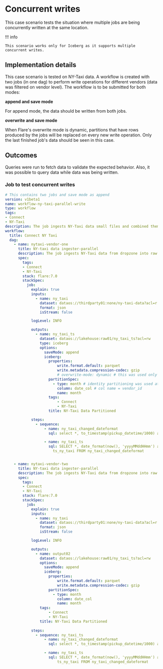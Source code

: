# Concurrent writes


This case scenario tests the situation where multiple jobs are being concurrently written at the same location.

!!! info

    This scenario works only for Iceberg as it supports multiple concurrent writes. 

## Implementation details

This case scenario is tested on NY-Taxi data. A workflow is created with two jobs (in one dag) to perform write operations for different vendors (data was filtered on vendor level). The workflow is to be submitted for both modes: 

**append and save mode**

For append mode, the data should be written from both jobs.

**overwrite and save mode**

When Flare's overwrite mode is dynamic, partitions that have rows produced by the jobs will be replaced on every new write operation. Only the last finished job's data should be seen in this case.

## Outcomes

Queries were run to fetch data to validate the expected behavior. Also, it was possible to query data while data was being written.

### **Job to test concurrent writes**

```yaml
# This contains two jobs and save mode as append
version: v1beta1
name: workflow-ny-taxi-parallel-write
type: workflow
tags:
- Connect
- NY-Taxi
description: The job ingests NY-Taxi data small files and combined them to one file
workflow:
  title: Connect NY Taxi
  dag:
    - name: nytaxi-vendor-one
      title: NY-taxi data ingester-parallel 
      description: The job ingests NY-Taxi data from dropzone into raw zone
      spec:
        tags:
        - Connect
        - NY-Taxi
        stack: flare:7.0
        stackSpec:
          job:
            explain: true
            inputs:
              - name: ny_taxi
                dataset: dataos://thirdparty01:none/ny-taxi-data?acl=r
                format: json
                isStream: false

            logLevel: INFO

            outputs:
              - name: ny_taxi_ts
                dataset: dataos://lakehouse:raw01/ny_taxi_ts?acl=rw
                type: iceberg
                options:
                  saveMode: append
                  iceberg:
                    properties:
                        write.format.default: parquet
                        write.metadata.compression-codec: gzip
                        # overwrite-mode: dynamic # this was used only when one partition data is need to be replaced with saveMode as Overwrite that job was seperate if need will send that as well
                    partitionSpec:
                      - type: month # identity partitioning was used at vendor_id level
                        column: date_col # col name = vendor_id
                        name: month
                    tags:
                        - Connect
                        - NY-Taxi
                    title: NY-Taxi Data Partitioned

            steps:
              - sequence:
                  - name: ny_taxi_changed_dateformat
                    sql: select *, to_timestamp(pickup_datetime/1000) as date_col from ny_taxi where vendor_id = 1

                  - name: ny_taxi_ts
                    sql: SELECT *, date_format(now(), 'yyyyMMddHHmm') as version, now() as
                      ts_ny_taxi FROM ny_taxi_changed_dateformat


    - name: nytaxi-vendor-two
      title: NY-taxi data ingester-parallel
      description: The job ingests NY-Taxi data from dropzone into raw zone
      spec:
        tags:
        - Connect
        - NY-Taxi
        stack: flare:7.0
        stackSpec:
          job:
            explain: true
            inputs:
              - name: ny_taxi
                dataset: dataos://thirdparty01:none/ny-taxi-data?acl=r
                format: json
                isStream: false

            logLevel: INFO

            outputs:
              - name: output02
                dataset: dataos://lakehouse:raw01/ny_taxi_ts?acl=rw
                options:
                  saveMode: append
                  iceberg:
                    properties:
                        write.format.default: parquet
                        write.metadata.compression-codec: gzip
                    partitionSpec:
                      - type: month
                        column: date_col
                        name: month
                tags:
                    - Connect
                    - NY-Taxi
                title: NY-Taxi Data Partitioned
            
            steps:
              - sequence: ny_taxi_ts
                  - name: ny_taxi_changed_dateformat
                    sql: select *, to_timestamp(pickup_datetime/1000) as date_col from ny_taxi where vendor_id = 2

                  - name: ny_taxi_ts
                    sql: SELECT *, date_format(now(), 'yyyyMMddHHmm') as version, now() as
                        ts_ny_taxi FROM ny_taxi_changed_dateformat
```
